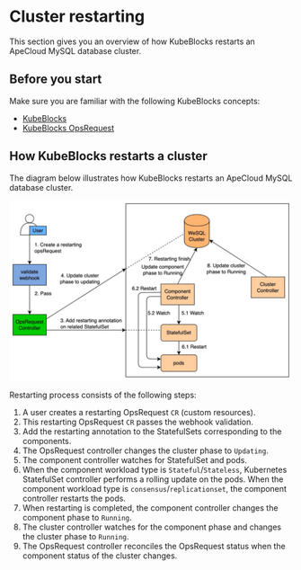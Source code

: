 # Cluster restarting

This section gives you an overview of how KubeBlocks restarts an ApeCloud MySQL database cluster.

## Before you start

Make sure you are familiar with the following KubeBlocks concepts:

- [KubeBlocks](../../introduction/introduction.md)
- [KubeBlocks OpsRequest](../configure_ops_request.md) 

## How KubeBlocks restarts a cluster

The diagram below illustrates how KubeBlocks restarts an ApeCloud MySQL database cluster.

![Restart process](../../../img/docs_restart_process.jpg)

Restarting process consists of the following steps:

1. A user creates a restarting OpsRequest `CR` (custom resources).
2. This restarting OpsRequest `CR` passes the webhook validation.
3. Add the restarting annotation to the StatefulSets corresponding to the components.
4. The OpsRequest controller changes the cluster phase to `Updating`.
5. The component controller watches for StatefulSet and pods.
6. When the component workload type is `Stateful`/`Stateless`, Kubernetes StatefulSet controller performs a rolling update on the pods. When the component workload type is `consensus`/`replicationset`, the component controller restarts the pods.
7. When restarting is completed, the component controller changes the component phase to `Running`.
8. The cluster controller watches for the component phase and changes the cluster phase to `Running`.
9. The OpsRequest controller reconciles the OpsRequest status when the component status of the cluster changes.

